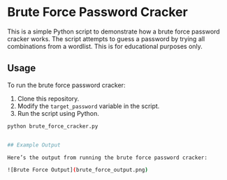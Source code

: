 # Brute Force Password Cracker

This is a simple Python script to demonstrate how a brute force password cracker works. The script attempts to guess a password by trying all combinations from a wordlist. This is for educational purposes only.

## Usage

To run the brute force password cracker:

1. Clone this repository.
2. Modify the `target_password` variable in the script.
3. Run the script using Python.

```bash
python brute_force_cracker.py


## Example Output

Here’s the output from running the brute force password cracker:

![Brute Force Output](brute_force_output.png)

